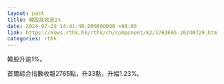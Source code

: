 ```yaml
---
layout: post
title: 韓股高收逾1%
date: 2024-07-29 14:41:40.000000000 +08:00
link: https://news.rthk.hk/rthk/ch/component/k2/1763665-20240729.htm
categories: rthk
---
```


韓股升逾1%。

首爾綜合指數收報2765點，升33點，升幅1.23%。
